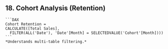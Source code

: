 ## 18. **Cohort Analysis (Retention)**  
    ```DAX 
    Cohort Retention = 
    CALCULATE([Total Sales], 
      FILTER(ALL('Date'), 'Date'[Month] = SELECTEDVALUE('Cohort'[Month])))
    ```  
    *Understands multi-table filtering.*


